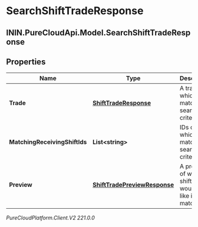 # SearchShiftTradeResponse

## ININ.PureCloudApi.Model.SearchShiftTradeResponse

## Properties

|Name | Type | Description | Notes|
|------------ | ------------- | ------------- | -------------|
| **Trade** | [**ShiftTradeResponse**](ShiftTradeResponse) | A trade which matches search criteria | [optional] |
| **MatchingReceivingShiftIds** | **List&lt;string&gt;** | IDs of shifts which match the search criteria | [optional] |
| **Preview** | [**ShiftTradePreviewResponse**](ShiftTradePreviewResponse) | A preview of what the shift trade would look like if matched | [optional] |



_PureCloudPlatform.Client.V2 221.0.0_

